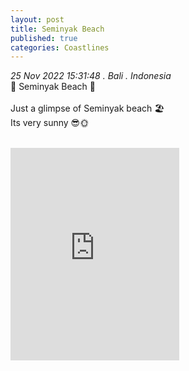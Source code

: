 ```yaml
---
layout: post
title: Seminyak Beach
published: true
categories: Coastlines
---
```

_25 Nov 2022 15:31:48 . Bali . Indonesia_
<br>
📍 Seminyak Beach 📍
<br>
<br>
Just a glimpse of Seminyak beach 🏖️
<br>
Its very sunny 😎🌞
<br>
<!--more-->
<br>
<iframe width="270" height="340" src="https://www.youtube.com/embed/RwGVe73Ag4k" frameborder="0" allow="accelerometer; autoplay; encrypted-media; gyroscope; picture-in-picture" allowfullscreen></iframe>

